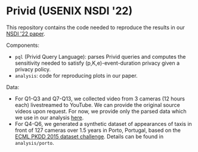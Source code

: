 # Privid (USENIX NSDI '22)

This repository contains the code needed to reproduce the results in our [NSDI '22 paper](https://www.usenix.org/system/files/nsdi22-paper-cangialosi.pdf).

Components:
* `pql` (Privid Query Language): parses Privid queries and computes the sensitivity needed to satisfy (p,K,e)-event-duration privacy given a privacy policy.
* `analysis`: code for reproducing plots in our paper.

Data:
* For Q1-Q3 and Q7-Q13, we collected video from 3 cameras (12 hours each) livestreamed to YouTube. We can provide the original source videos upon request. For now, we provide only the parsed data which we use in our analysis [here](https://www.dropbox.com/sh/ovfgy0u4ll39ebu/AAAx-0mNBlr_1tuJgMIZlC5Da?dl=0).
* For Q4-Q6, we generated a synthetic dataset of appearances of taxis in front of 127 cameras over 1.5 years in Porto, Portugal, based on the [ECML PKDD 2015 dataset challenge](https://archive.ics.uci.edu/ml/datasets/Taxi+Service+Trajectory+-+Prediction+Challenge,+ECML+PKDD+2015). Details can be found in `analysis/porto`.

